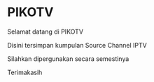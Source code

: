 # PIKOTV
Selamat datang di PIKOTV

Disini tersimpan kumpulan Source Channel IPTV 

Silahkan dipergunakan secara semestinya

Terimakasih

